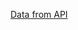 [Data from API](https://drive.google.com/file/d/1KbP2UwtvZLpABvumnXvLU1lB0CCZotxi/view?usp=sharing)

